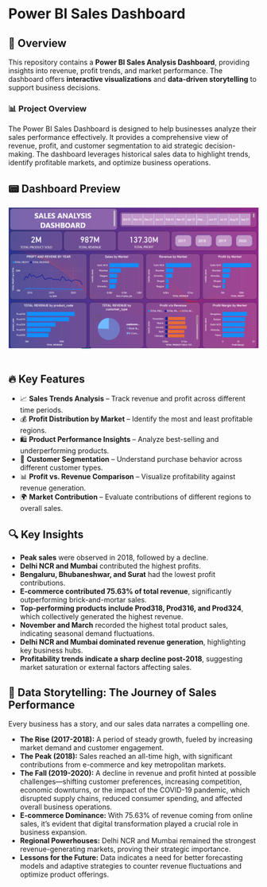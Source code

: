 # Power BI Sales Dashboard

## 📌 Overview
This repository contains a **Power BI Sales Analysis Dashboard**, providing insights into revenue, profit trends, and market performance. The dashboard offers **interactive visualizations** and **data-driven storytelling** to support business decisions.

### 📊 Project Overview
The Power BI Sales Dashboard is designed to help businesses analyze their sales performance effectively. It provides a comprehensive view of revenue, profit, and customer segmentation to aid strategic decision-making. The dashboard leverages historical sales data to highlight trends, identify profitable markets, and optimize business operations.

## 📟 Dashboard Preview

<img src="Dashboard/Sales Analysis Dashboard.png"/>&nbsp;

## 🔥 Key Features
- 📈 **Sales Trends Analysis** – Track revenue and profit across different time periods.
- 💰 **Profit Distribution by Market** – Identify the most and least profitable regions.
- 🛍 **Product Performance Insights** – Analyze best-selling and underperforming products.
- 👥 **Customer Segmentation** – Understand purchase behavior across different customer types.
- 📊 **Profit vs. Revenue Comparison** – Visualize profitability against revenue generation.
- 🌍 **Market Contribution** – Evaluate contributions of different regions to overall sales.

## 🔍 Key Insights
- **Peak sales** were observed in 2018, followed by a decline.
- **Delhi NCR and Mumbai** contributed the highest profits.
- **Bengaluru, Bhubaneshwar, and Surat** had the lowest profit contributions.
- **E-commerce contributed 75.63% of total revenue**, significantly outperforming brick-and-mortar sales.
- **Top-performing products include Prod318, Prod316, and Prod324**, which collectively generated the highest revenue.
- **November and March** recorded the highest total product sales, indicating seasonal demand fluctuations.
- **Delhi NCR and Mumbai dominated revenue generation**, highlighting key business hubs.
- **Profitability trends indicate a sharp decline post-2018**, suggesting market saturation or external factors affecting sales.

## 📖 Data Storytelling: The Journey of Sales Performance
Every business has a story, and our sales data narrates a compelling one. 
- **The Rise (2017-2018):** A period of steady growth, fueled by increasing market demand and customer engagement.
- **The Peak (2018):** Sales reached an all-time high, with significant contributions from e-commerce and key metropolitan markets.
- **The Fall (2019-2020):** A decline in revenue and profit hinted at possible challenges—shifting customer preferences, increasing competition, economic downturns, or the impact of the COVID-19 pandemic, which disrupted supply chains, reduced consumer spending, and affected overall business operations.
- **E-commerce Dominance:** With 75.63% of revenue coming from online sales, it’s evident that digital transformation played a crucial role in business expansion.
- **Regional Powerhouses:** Delhi NCR and Mumbai remained the strongest revenue-generating markets, proving their strategic importance.
- **Lessons for the Future:** Data indicates a need for better forecasting models and adaptive strategies to counter revenue fluctuations and optimize product offerings.

